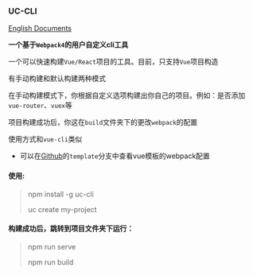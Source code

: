 ### UC-CLI

[English Documents](https://github.com/MSLight2/uc-cli/blob/master/README.md)

**一个基于`Webpack4`的用户自定义cli工具**

一个可以快速构建`Vue/React`项目的工具。目前，只支持`Vue`项目构造

有手动构建和默认构建两种模式

在手动构建模式下，你根据自定义选项构建出你自己的项目。例如：是否添加`vue-router`、`vuex`等

项目构建成功后，你这在`build`文件夹下的更改`webpack`的配置

使用方式和`vue-cli`类似

- 可以在[Github](https://github.com/MSLight2/uc-cli)的`template`分支中查看vue模板的webpack配置

#### 使用: 
> npm install -g uc-cli
> 
> uc create my-project

#### 构建成功后，跳转到项目文件夹下运行：
> npm run serve
> 
> npm run build
